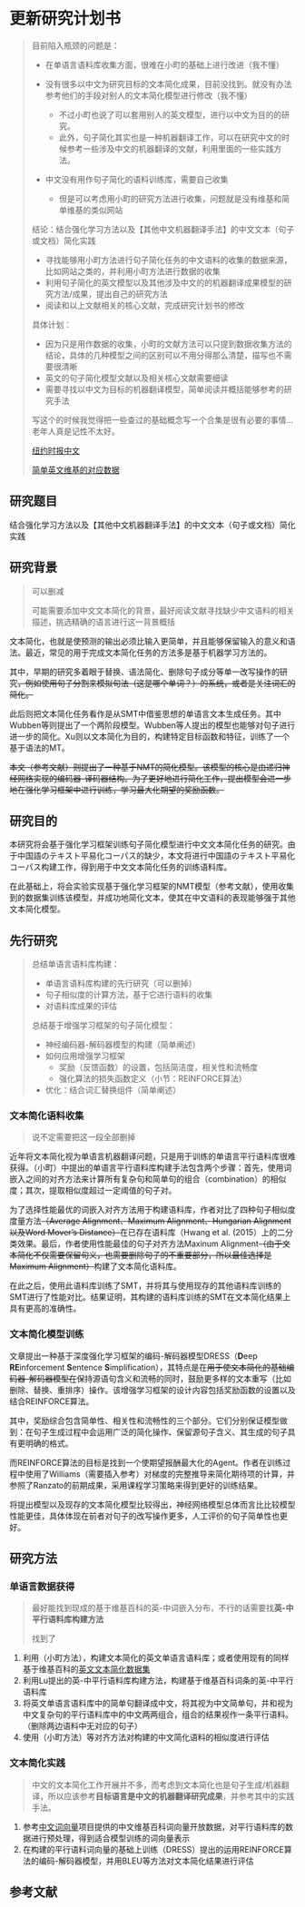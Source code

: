 # 更新研究计划书

> 目前陷入瓶颈的问题是：
>
> - 在单语言语料库收集方面，很难在小町的基础上进行改进（我不懂）
>
> - 没有很多以中文为研究目标的文本简化成果，目前没找到。就没有办法参考他们的手段对别人的文本简化模型进行修改（我不懂）
>   - 不过小町也说了可以套用别人的英文模型，进行以中文为目的的研究。
>   - 此外，句子简化其实也是一种机器翻译工作，可以在研究中文的时候参考一些涉及中文的机器翻译的文献，利用里面的一些实践方法。
> - 中文没有用作句子简化的语料训练库，需要自己收集
>   - 但是可以考虑用小町的研究方法进行收集，问题就是没有维基和简单维基的类似网站
>
> 
>
> 结论：结合强化学习方法以及【其他中文机器翻译手法】的中文文本（句子或文档）简化实践
>
> - 寻找能够用小町方法进行句子简化任务的中文语料的收集的数据来源，比如网站之类的，并利用小町方法进行数据的收集
> - 利用句子简化的英文模型以及其他涉及中文的的机器翻译成果模型的研究方法/成果，提出自己的研究方法
> - 阅读和以上文献相关的核心文献，完成研究计划书的修改
>
> 
>
> 具体计划：
>
> - 因为只是用作数据的收集，小町的文献方法可以只提到数据收集方法的结论，具体的几种模型之间的区别可以不用分得那么清楚，描写也不需要很清晰
> - 英文的句子简化模型文献以及相关核心文献需要细读
> - 需要寻找以中文为目标的机器翻译模型，简单阅读并概括能够参考的研究手法
>
> 写这个的时候我觉得把一些查过的基础概念写一个合集是很有必要的事情...老年人真是记性不太好。
>
> [纽约时报中文](https://cn.nytimes.com/)
>
> [简单英文维基的对应数据](https://languageresources.github.io/2018/05/17/%E5%8D%A2%E6%A2%A6%E4%BE%9D_%E6%96%87%E6%9C%AC%E7%AE%80%E5%8C%96%E6%95%B0%E6%8D%AE%E9%9B%86/)

## 研究题目

结合强化学习方法以及【其他中文机器翻译手法】的中文文本（句子或文档）简化实践

## 研究背景

> 可以删减
>
> 可能需要添加中文文本简化的背景，最好阅读文献寻找缺少中文语料的相关描述，挑选精确的语言进行这一背景概括

文本简化，也就是使预测的输出必须比输入更简单，并且能够保留输入的意义和语法。最近，常见的用于完成文本简化任务的方法多是基于机器学习方法的。

其中，早期的研究多着眼于替换、语法简化、删除句子成分等单一改写操作的研究~~，例如使用句子分割来模拟句法（这是哪个单词？）的系统，或者是关注词汇的简化。~~

此后则把文本简化任务看作是从SMT中借鉴思想的单语言文本生成任务。其中Wubben等则提出了一个两阶段模型。Wubben等人提出的模型也能够对句子进行进一步的简化。Xu则以文本简化为目的，构建特定目标函数和特征，训练了一个基于语法的MT。

~~本文（参考文献）则提出了一种基于NMT的简化模型。该模型的核心是由递归神经网络实现的编码器-译码器结构。为了更好地进行简化工作，提出模型会进一步地在强化学习框架中进行训练，学习最大化期望的奖励函数。~~

## 研究目的

本研究将会基于强化学习框架训练句子简化模型进行中文文本简化任务的研究。由于中国語のテキスト平易化コーパス的缺少，本文将进行中国語のテキスト平易化コーパス构建工作，得到用于中文文本简化任务的训练语料库。

在此基础上，将会实验实现基于强化学习框架的NMT模型（参考文献），使用收集到的数据集训练该模型，并成功地简化文本，使其在中文语料的表现能够强于其他文本简化模型。

## 先行研究

> 总结单语言语料库构建：
>
> - 单语言语料库构建的先行研究（可以删掉）
> - 句子相似度的计算方法，基于它进行语料的收集
> - 对语料库成果的评估
>
> 总结基于增强学习框架的句子简化模型：
>
> - 神经编码器-解码器模型的构建（简单阐述）
> - 如何应用增强学习框架
>   - 奖励（反馈函数）的设置，包括简洁度，相关性和流畅度
>   - 强化算法的损失函数定义（小节：REINFORCE算法）
> - 优化：结合词汇替换组件（简单阐述）

### 文本简化语料收集

> 说不定需要把这一段全部删掉

近年将文本简化视为单语言机器翻译问题，只是用于训练的单语言平行语料库很难获得。（小町）中提出的单语言平行语料库构建手法包含两个步骤：首先，使用词嵌入之间的对齐方法来计算所有复杂句和简单句的组合（combination）的相似度；其次，提取相似度超过一定阈值的句子对。

为了选择性能最优的词嵌入对齐方法用于构建语料库，作者对比了四种句子相似度度量方法~~（Average Alignment、Maximum Alignment、Hungarian Alignment以及Word Mover’s Distance）~~在已存在语料库（Hwang et al. (2015）上的二分类效果。最后，作者使用性能最佳的句子对齐方法Maxinum Alignment~~（由于文本简化不仅需要保留句义，也需要删除句子的不重要部分，所以最佳选择是Maximum Alignment）~~构建了文本简化语料库。

在此之后，使用此语料库训练了SMT，并将其与使用现存的其他语料库训练的SMT进行了性能对比。结果证明，其构建的语料库训练的SMT在文本简化结果上具有更高的准确性。

### 文本简化模型训练

文章提出一种基于深度强化学习框架的编码-解码器模型DRESS（**D**eep **RE**inforcement **S**entence **S**implification），其特点是在~~用于使文本简化的基础编码器-解码器模型在~~保持源语句含义和流畅的同时，鼓励更多样的文本重写（比如删除、替换、重排序）操作。该增强学习框架的设计内容包括奖励函数的设置以及结合REINFORCE算法。

其中，奖励综合包含简单性、相关性和流畅性的三个部分。它们分别保证模型做到：在句子生成过程中会运用广泛的简化操作、保留源句子含义、其生成的句子具有更明确的格式。

而REINFORCE算法的目标是找到一个使期望报酬最大化的Agent。作者在训练过程中使用了Williams（需要插入参考）对梯度的完整推导来简化期待项的计算，并参照了Ranzato的前期成果，采用课程学习策略来得到更好的训练结果。

将提出模型以及现存的文本简化模型比较得出，神经网络模型总体而言比比较模型性能更佳，具体体现在前者对句子的改写操作更多，人工评价的句子简单性也更好。

## 研究方法

### 单语言数据获得

> 最好能找到现成的基于维基百科的英-中词嵌入分布，不行的话需要找**英-中平行语料库构建方法**
>
> 找到了

1. 利用（小町方法），构建文本简化的英文单语言语料库；或者使用现有的同样基于维基百科的[英文文本简化数据集](https://languageresources.github.io/2018/05/17/%E5%8D%A2%E6%A2%A6%E4%BE%9D_%E6%96%87%E6%9C%AC%E7%AE%80%E5%8C%96%E6%95%B0%E6%8D%AE%E9%9B%86/)
2. 利用Lu提出的英-中平行语料库构建方法，构建基于维基百科词条的英-中平行语料库
3. 将英文单语言语料库中的简单句翻译成中文，将其视为中文简单句，并和视为中文复杂句的平行语料库中的中文两两组合，组合的结果视作一条平行语料。（删除两边语料中无对应的句子）
4. 使用（小町方法）等对齐方法对构建的中文简化语料的相似度进行评估

### 文本简化实践

> 中文的文本简化工作开展并不多，而考虑到文本简化也是句子生成/机器翻译，所以应该参考**目标语言是中文的机器翻译研究成果**，并参考其中的实践手法。

1. 参考[中文词向量](https://github.com/Embedding/Chinese-Word-Vectors)项目提供的中文维基百科词向量开放数据，对平行语料库的数据进行预处理，得到适合模型训练的词向量表示
2. 在构建的平行语料词向量的基础上训练（DRESS）提出的运用REINFORCE算法的编码-解码器模型，并用BLEU等方法对文本简化结果进行评估

## 参考文献

